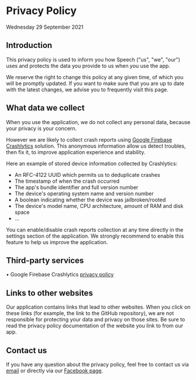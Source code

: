 # Privacy Policy
Wednesday 29 September 2021

## Introduction

This privacy policy is used to inform you how Speech ("us", "we", "our") uses and protects the data you provide to us when you use the app.

We reserve the right to change this policy at any given time, of which you will be promptly updated. If you want to make sure that you are up to date with the latest changes, we advise you to frequently visit this page.

## What data we collect

When you use the application, we do not collect any personal data, because your privacy is your concern.

However we are likely to collect crash reports using [Google Firebase Crashlytics](https://firebase.google.com/products/crashlytics) solution. This anonymous information allow us detect troubles, then fix it, to improve application experience and stability.

Here an example of stored device information collected by Crashlytics:

- An RFC-4122 UUID which permits us to deduplicate crashes
- The timestamp of when the crash occurred
- The app's bundle identifier and full version number
- The device's operating system name and version number
- A boolean indicating whether the device was jailbroken/rooted
- The device's model name, CPU architecture, amount of RAM and disk space
- ...

You can enable/disable crash reports collection at any time directly in the settings section of the application. We strongly recommend to enable this feature to help us improve the application.

## Third-party services

• Google Firebase Crashlytics [privacy policy](https://firebase.google.com/support/privacy)

## Links to other websites

Our application contains links that lead to other websites. When you click on these links (for example, the link to the GitHub repository), we are not responsible for protecting your data and privacy on those sites. Be sure to read the privacy policy documentation of the website you link to from our app.

## Contact us

If you have any question about the privacy policy, feel free to contact us via [email](mailto:speech_app@icloud.com) or directly via our [Facebook page](https://www.facebook.com/Speech-680075348800105).
